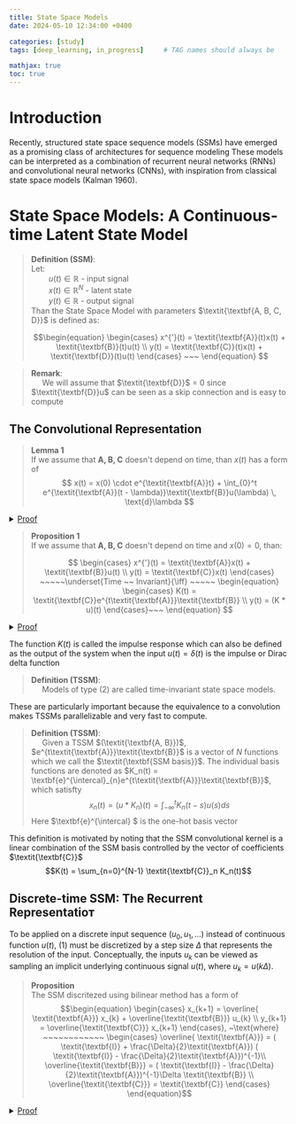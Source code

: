 ```yaml
---
title: State Space Models
date: 2024-05-10 12:34:00 +0400 

categories: [study]
tags: [deep_learning, in_progress]     # TAG names should always be 

mathjax: true
toc: true
---
```


# Introduction 

Recently, structured state space sequence models (SSMs)
have emerged as a promising class of architectures for sequence modeling
These models can be interpreted as a combination of recurrent neural networks (RNNs) and convolutional neural networks (CNNs), with inspiration
from classical state space models (Kalman 1960).


#  State Space Models: A Continuous-time Latent State Model

> **Definition (SSM)**:   
> Let:   
> $~~~~~~~~ u(t) \in \mathbb{R}$ - input signal   
> $~~~~~~~~ x(t) \in \mathbb{R}^N$ - latent state    
> $~~~~~~~~ y(t) \in \mathbb{R}$ - output signal    
> Than the State Space Model with parameters $\textit{\textbf{A, B, C, D}}$ is defined as:
>     
> $$\begin{equation}
\begin{cases}
x^{'}(t) = \textit{\textbf{A}}(t)x(t) + \textit{\textbf{B}}(t)u(t) \\
y(t) = \textit{\textbf{C}}(t)x(t)  + \textit{\textbf{D}}(t)u(t)
\end{cases} ~~~
\end{equation}
$$

> **Remark**:    
> $~~~~$ We will assume that $\textit{\textbf{D}}$ = 0 since $\textit{\textbf{D}}u$ can be seen as a skip connection and is easy to compute 


## The Convolutional Representation

> **Lemma 1**    
>  If we assume that  $\textbf{A, B, C}$ doesn't depend on time, than $x(t)$ has a form of 
> $$ x(t) = x(0) \cdot e^{\textit{\textbf{A}}t} + \int_{0}^t e^{\textit{\textbf{A}}(t - \lambda)}\textit{\textbf{B}}u(\lambda) \, \text{d}\lambda 
$$

<details>
  <summary><a  href="https://dsp.stackexchange.com/questions/23988/why-is-the-output-of-an-lti-system-expressed-as-the-convolution-of-the-input-wit  
">Proof</a></summary>


Let's assume that $\textbf{A, B, C}$ are time-invariant. Then

$$\frac{dx}{dt}(t) - \textit{\textbf{A}}x(t) = \textit{\textbf{B}}u(t)$$

Next, multiply both sides by  $e^{-\textit{\textbf{A}}t}$

$$e^{-\textit{\textbf{A}}t}\frac{dx}{dt}(t) - e^{-\textit{\textbf{A}}t}\textit{\textbf{A}}x(t) = e^{-\textit{\textbf{A}}t}\textit{\textbf{B}}u(t)$$

If we let $p(t) = x(t)$ and $v(t) = e^{-\textit{\textbf{A}}t}$, then

$$
\frac{d}{dt}(p(t) \cdot v(t)) =  e^{-\textit{\textbf{A}}t}\textit{\textbf{B}}u(t) 
$$

Substituting $p$ and $v$: 

$$
\frac{d}{dt}(x(t) \cdot e^{-\textit{\textbf{A}}t}) =  e^{-\textit{\textbf{A}}t}\textit{\textbf{B}}u(t) 
$$

Integrating over $(\tau,~ t)$:

$$
\int_{\tau}^{t} \frac{d}{dt}(x(\lambda) \cdot e^{-\textit{\textbf{A}}\lambda})d\lambda =  \int_{\tau}^{t} e^{-\textit{\textbf{A}}\lambda}\textit{\textbf{B}}u(\lambda)d\lambda 
$$

$$x(t) \cdot e^{-\textit{\textbf{A}}t} - x(\tau) \cdot e^{-\textit{\textbf{A}}\tau} = \int_{\tau}^{t} e^{-\textit{\textbf{A}}\lambda}\textit{\textbf{B}}u(\lambda)d\lambda $$

Multiplying by $e^{\textit{\textbf{A}}t}$:

$$x(t)  =  x(\tau) \cdot e^{\textit{\textbf{A}}(t - \tau )} + \int_{\tau}^{t} e^{\textit{\textbf{A}}(t - \lambda)}\textit{\textbf{B}}u(\lambda)d\lambda $$

Out of interest, note that

$$x(t) = \underbrace{x(\tau) \cdot e^{\textit{\textbf{A}}(t - \tau)}}_{\text{complementary function}} + \underbrace{\int_{\tau}^t e^{\textit{\textbf{A}}(t - \lambda)}\textit{\textbf{B}}u(\lambda) \, \text{d}\lambda}_{\text{particular integral}}$$

Unfortunately, this expression for $x(t)$ is still ambiguous, as we have not yet specified a value for $\tau$. We do this using an initial condition. For example, suppose we know that $x(\tau)=x_0$ for $\tau=0$. Then, we can substitute $\tau=0$ into the equation above to get

$$x(t) = x(0) \cdot e^{\textit{\textbf{A}}t} + \int_{0}^t e^{\textit{\textbf{A}}(t - \lambda)}\textit{\textbf{B}}u(\lambda) \, \text{d}\lambda
$$
 $~~~~~~~~~~~~~~~~~~~~~~~~~~~~~~~~~~~~~~~~~~~~~~~~~~~~~~~~~~~~~~~~~~~~~~~~~~~~~~~~~~~~~~~~~~~~~~~~~~~~~~~~~~~~~~~~~~~~~~~~~~~~~~~~~~~~~~~~~~~~~~~~~~~~~~\square$

 </details>


> **Proposition 1**    
> If we assume that  $\textbf{A, B, C}$ doesn't depend on time and $x(0) = 0$, than:
>    
> $$ \begin{cases}
x^{'}(t) = \textit{\textbf{A}}x(t) + \textit{\textbf{B}}u(t) \\
y(t) = \textit{\textbf{C}}x(t)  
\end{cases} ~~~~~\underset{Time ~~ Invariant}{\iff} ~~~~~ 
\begin{equation}
\begin{cases}
K(t) = \textit{\textbf{C}}e^{t\textit{\textbf{A}}}\textit{\textbf{B}} \\
y(t) = (K * u)(t) 
\end{cases}~~~
\end{equation}
$$

<details>
  <summary><a  href="https://dsp.stackexchange.com/questions/23988/why-is-the-output-of-an-lti-system-expressed-as-the-convolution-of-the-input-wit  
">Proof</a></summary>
Using Lemma 1: 

$$
\begin{align}
x(t) &= x(0) \cdot e^{\textit{\textbf{A}}t} + \int_{0}^t e^{\textit{\textbf{A}}(t - \lambda)}\textit{\textbf{B}}u(\lambda) \, \text{d}\lambda \\
x(t) &= x_0 \cdot e^{\textit{\textbf{A}}t} + \int_{0}^t e^{\textit{\textbf{A}}(t - \lambda)}\textit{\textbf{B}}u(\lambda) \, \text{d}\lambda
\end{align}
$$

We now have an exact expression for $x(t)$. We can now substitute this expression into the observation equation in (1) to determine an expression for the output  $y(t)$:

$$
\begin{cases}
y(t) = \textit{\textbf{C}}x(t)   \\ 
x(t) = x_0 \cdot e^{\textit{\textbf{A}}t} + \int_{0}^t e^{\textit{\textbf{A}}(t - \lambda)}\textit{\textbf{B}}u(\lambda) \, \text{d}\lambda
\end{cases}
$$

$$ y(t) = \textit{\textbf{C}} \left[x_0 \cdot e^{\textit{\textbf{A}}t} + \int_{0}^t e^{\textit{\textbf{A}}(t - \lambda)}\textit{\textbf{B}}u(\lambda) \, \text{d}\lambda \right]  $$

It is now possible to express the output $y(t)$ as the convolution of two functions:

$$ y(t) =  \textit{\textbf{C}}x_0 \cdot e^{\textit{\textbf{A}}t} +  \textit{\textbf{C}}\int_{0}^t e^{\textit{\textbf{A}}(t - \lambda)}\textit{\textbf{B}}u(\lambda) \, \text{d}\lambda  $$

Next, since we assumed that $x_0=0$:

$$ y(t) =  \textit{\textbf{C}}\int_{0}^t e^{\textit{\textbf{A}}(t - \lambda)}\textit{\textbf{B}}u(\lambda) \, \text{d}\lambda  $$

if $u(\lambda) \neq 0$ when $\lambda \in [0, t]$ and $u(\lambda) = 0$ otherwise, then: 

$$ y(t) =  \int_{0}^t \textit{\textbf{C}}e^{\textit{\textbf{A}}(t - \lambda)}\textit{\textbf{B}}u(\lambda) \, \text{d}\lambda = (\textit{\textbf{C}}  e^{\textit{\textbf{A}}(t)} \textit{\textbf{B}} ) * u(t) = K(t) * u(t)$$

 $~~~~~~~~~~~~~~~~~~~~~~~~~~~~~~~~~~~~~~~~~~~~~~~~~~~~~~~~~~~~~~~~~~~~~~~~~~~~~~~~~~~~~~~~~~~~~~~~~~~~~~~~~~~~~~~~~~~~~~~~~~~~~~~~~~~~~~~~~~~~~~~~~~~~~~\square$
 </details>




<!-- -------------------------------------------------- -->
 

The function $K(t)$ is called the impulse response which can also be defined as
the output of the system when the input $u(t) = \delta(t)$ is the impulse or Dirac delta function

> **Definition  (TSSM)**:    
> $~~~~$ Models of type (2) are called time-invariant state space models.


These are particularly important because the equivalence
to a convolution makes TSSMs parallelizable and very fast to compute.

> **Definition  (TSSM)**:    
> $~~~~$ Given a TSSM $(\textit{\textbf{A, B}})$, $e^{t\textit{\textbf{A}}}\textit{\textbf{B}}$ is a vector of $N$ functions which we call the $\textit{\textbf{SSM basis}}$. The individual basis functions are denoted as  $K_n(t) = \textbf{e}^{\intercal}_{n}e^{t\textit{\textbf{A}}}\textit{\textbf{B}}$, which satisfty 
> $$ x_n(t) = (u * K_n)(t) = \int_{-\infty}^{t} K_n(t - s)u(s)ds$$
> Here $\textbf{e}^{\intercal} $ is the one-hot basis vector 

This definition is motivated by noting that the SSM convolutional kernel is a linear combination of the SSM basis controlled by the vector of coefficients $\textit{\textbf{C}}$
$$K(t) = \sum_{n=0}^{N-1} \textit{\textbf{C}}_n K_n(t)$$

## **Discrete-time SSM: The Recurrent Representatioт**
To be applied on a discrete input sequence $(u_0, u_1, \dots)$ instead of continuous function $u(t)$, (1) must be discretized by a step size $\Delta$ that represents the resolution of the input. Conceptually, the inputs $u_k$ can be viewed as sampling an implicit underlying continuous signal $u(t)$, where $u_k = u(k\Delta)$.

> **Proposition**   
> The SSM discritezed using bilinear method has a form of 
> $$\begin{equation}
\begin{cases}
x_{k+1} = \overline{ \textit{\textbf{A}}} x_{k} +  \overline{\textit{\textbf{B}}} u_{k} \\
y_{k+1} =  \overline{\textit{\textbf{C}}} x_{k+1}
\end{cases}, ~\text{where} ~~~~~~~~~~~~
\begin{cases}
\overline{ \textit{\textbf{A}}} = ( \textit{\textbf{I}} + \frac{\Delta}{2}\textit{\textbf{A}}) (  \textit{\textbf{I}} - \frac{\Delta}{2}\textit{\textbf{A}})^{-1}\\
\overline{\textit{\textbf{B}}} =   (  \textit{\textbf{I}} - \frac{\Delta}{2}\textit{\textbf{A}})^{-1}\Delta \textit{\textbf{B}} \\ 
\overline{\textit{\textbf{C}}}  = \textit{\textbf{C}}
\end{cases}
\end{equation}$$

<details>
  <summary><a  href="https://en.wikipedia.org/wiki/Discretization">Proof</a></summary>
  By Lemma 1 we have: 

  $$ x(t) = x(0) \cdot e^{\textit{\textbf{A}}t} + \int_{0}^t e^{\textit{\textbf{A}}(t - \lambda)}\textit{\textbf{B}}u(\lambda) \, \text{d}\lambda 
$$
Discretization:

$$x_k := x(k\Delta)$$

 $$ x_k= \orange{x(0) \cdot e^{\textit{\textbf{A}}k \Delta} + \int_{0}^{k\Delta} e^{\textit{\textbf{A}}(k\Delta - \lambda)}\textit{\textbf{B}}u(\lambda) \, \text{d}\lambda }
$$

 $$ x_{k+1} = x(0) \cdot e^{\textit{\textbf{A}}(k+1)\Delta} + \int_{0}^{(k+1)\Delta} e^{\textit{\textbf{A}}((k+1)\Delta - \lambda)}\textit{\textbf{B}}u(\lambda) \, \text{d}\lambda =
$$
$$  =  e^{\textit{\textbf{A}}\Delta} \left[ \orange{x(0) \cdot e^{\textit{\textbf{A}}k\Delta} + \int_{0}^{k\Delta} e^{\textit{\textbf{A}}(k\Delta - \lambda)}\textit{\textbf{B}}u(\lambda) \, \text{d}\lambda }\right]  + \int_{k\Delta}^{(k+1)\Delta} e^{\textit{\textbf{A}}((k + 1)\Delta - \lambda)}\textit{\textbf{B}}u(\lambda) \, \text{d}\lambda =
$$

Next, we change variables in the integral and assume that $u$ is constant during the integral, so $u(\lambda) = u_k$:

$$  \underbrace{=}_{v(\lambda) = (k + 1)\Delta - \lambda}  e^{\textit{\textbf{A}}\Delta} x_k  + \int_{v(k\Delta)}^{v((k+1)\Delta)} e^{\textit{\textbf{A}}v}\, (-\text{d}v) \textit{\textbf{B}}u_k  =
$$

$$ = e^{\textit{\textbf{A}}\Delta} x_k  - \left(\int_{\Delta}^{0} e^{\textit{\textbf{A}}v}\, \text{d}v \right) \textit{\textbf{B}}u_k  =
$$

$$= e^{\textit{\textbf{A}}\Delta} x_k  + \left(\int_{0}^{\Delta} e^{\textit{\textbf{A}}v}\, \text{d}v \right) \textit{\textbf{B}}u_k =
$$

$$
= e^{\textit{\textbf{A}}\Delta} x_k  + \textit{\textbf{A}}^{-1} \left(e^{\textit{\textbf{A}} \Delta } - I \right)\textit{\textbf{B}}u_k  
$$

Bilinear approximation:

$$e^{A\Delta} = \frac{e^{\frac{\Delta}{2} A}}{e^{-\frac{\Delta}{2} A}} \approx \frac{ I + \frac{\Delta}{2} A}{I -\frac{\Delta}{2} A} = \left(I + \frac{\Delta}{2} A\right)\left(I -\frac{\Delta}{2} A\right)^{-1}$$
So, indeed $\overline{ \textit{\textbf{A}}} = \left(I + \frac{\Delta}{2} A\right)\left(I -\frac{\Delta}{2} A\right)^{-1}$

 $$\overline{ \textit{\textbf{B}}} =  \textit{\textbf{A}}^{-1}( e^{A\Delta} - I) B = $$
 $$= \textit{\textbf{A}}^{-1}\left(\left(I + \frac{\Delta}{2} A\right)\left(I -\frac{\Delta}{2} A\right)^{-1} - I\right) B = $$

  $$= \textit{\textbf{A}}^{-1}\left(I -\frac{\Delta}{2} A\right)^{-1}\left(\left(I + \frac{\Delta}{2} A\right) - \left(I -\frac{\Delta}{2} A\right) \right) B = $$
  
  $$= \textit{\textbf{A}}^{-1}\left(I -\frac{\Delta}{2} A\right)^{-1}A \Delta  B = $$
  $$
   = \left(I -\frac{\Delta}{2} A\right)^{-1} \Delta  B  
  $$

$~~~~~~~~~~~~~~~~~~~~~~~~~~~~~~~~~~~~~~~~~~~~~~~~~~~~~~~~~~~~~~~~~~~~~~~~~~~~~~~~~~~~~~~~~~~~~~~~~~~~~~~~~~~~~~~~~~~~~~~~~~~~~~~~~~~~~~~~~~~~~~~~~~~~~~\square$

</details>
